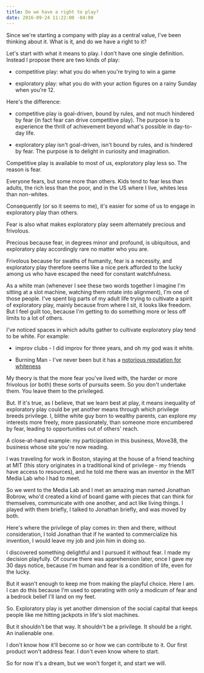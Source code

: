 ```yaml
---
title: Do we have a right to play?
date: 2016-09-24 11:22:00 -04:00
---
```


Since we're starting a company with play as a central value, I've been thinking about it. What is it, and do we have a right to it?

Let's start with what it means to play. I don't have one single definition. Instead I propose there are two kinds of play:

* competitive play: what you do when you're trying to win a game

* exploratory play: what you do with your action figures on a rainy Sunday when you're 12.

Here's the difference:

* competitive play is goal-driven, bound by rules, and not much hindered by fear (in fact fear can drive competitive play). The purpose is to experience the thrill of achievement beyond what's possible in day-to-day life.

* exploratory play isn't goal-driven, isn't bound by rules, and is hindered by fear. The purpose is to delight in curiosity and imagination. 

Competitive play is available to most of us, exploratory play less so. The reason is fear.

Everyone fears, but some more than others. Kids tend to fear less than adults, the rich less than the poor, and in the US where I live, whites less than non-whites.

Consequently (or so it seems to me), it's easier for some of us to engage in exploratory play than others.

Fear is also what makes exploratory play seem alternately precious and frivolous.

Precious because fear, in degrees minor and profound, is ubiquitous, and exploratory play accordingly rare no matter who you are.

Frivolous because for swaths of humanity, fear is a necessity, and exploratory play therefore seems like a nice perk afforded to the lucky among us who have escaped the need for constant watchfulness.

As a white man (whenever I see these two words together I imagine I'm sitting at a slot machine, watching them rotate into alignment), I'm one of those people. I've spent big parts of my adult life trying to cultivate a spirit of exploratory play, mainly because from where I sit, it looks like freedom. But I feel guilt too, because I'm getting to do something more or less off limits to a lot of others.

I've noticed spaces in which adults gather to cultivate exploratory play tend to be white. For example:

* improv clubs - I did improv for three years, and oh my god was it white.

* Burning Man - I've never been but it has a [notorious reputation for whiteness](https://www.theguardian.com/culture/2015/sep/04/burning-man-founder-larry-harvey-race-diversity-silicon-valley)

My theory is that the more fear you've lived with, the harder or more frivolous (or both) these sorts of pursuits seem.  So you don't undertake them. You leave them to the privileged.

But. If it's true, as I believe, that we learn best at play, it means inequality of exploratory play could be yet another means through which privilege breeds privilege. I, blithe white guy born to wealthy parents, can explore my interests more freely, more passionately, than someone more encumbered by fear, leading to opportunities out of others' reach.

A close-at-hand example: my participation in this business, Move38, the business whose site you're now reading.

I was traveling for work in Boston, staying at the house of a friend teaching at MIT (this story originates in a traditional kind of privilege - my friends have access to resources), and he told me there was an inventor in the MIT Media Lab who I had to meet.

So we went to the Media Lab and I met an amazing man named Jonathan Bobrow, who'd created a kind of board game with pieces that can think for themselves, communicate with one another, and act like living things. I played with them briefly, I talked to Jonathan briefly, and was moved by both.

Here's where the privilege of play comes in: then and there, without consideration, I told Jonathan that if he wanted to commercialize his invention, I would leave my job and join him in doing so.

I discovered something delightful and I pursued it without fear. I made my decision playfully. Of course there was apprehension later, once I gave my 30 days notice, because I'm human and fear is a condition of life, even for the lucky.

But it wasn't enough to keep me from making the playful choice. Here I am. I can do this because I'm used to operating with only a modicum of fear and a bedrock belief I'll land on my feet.

So. Exploratory play is yet another dimension of the social capital that keeps people like me hitting jackpots in life's slot machines.

But it shouldn't be that way. It shouldn't be a privilege. It should be a right. An inalienable one. 

I don't know how it'll become so or how we can contribute to it. Our first product won't address fear. I don't even know where to start.

So for now it's a dream, but we won't forget it, and start we will. 